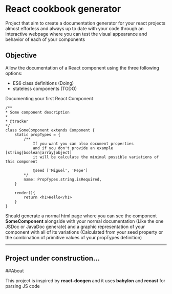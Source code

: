 # React cookbook generator

Project that aim to create a documentation generator for your react projects almost efforless and always up to date with your code through an interactive webpage where you can test the visual appearance and behavior of each of your components

## Objective

Allow the documentation of a React component using the three following options:

- ES6 class definitions (Doing)
- stateless components (TODO)

Documenting your first React Component

    /**
    * Some component description
    * 
    * @tracker
    */
    class SomeComponent extends Component {
        static propTypes = {
            /**
                If you want you can also document properties
                and if you don't provide an example [string|boolean|array|object]
                it will be calculate the minimal possible variations of this component
                
                @seed ['Miguel', 'Pepe']
            */
            name: PropTypes.string.isRequired,
        }
    
        render(){
            return <h1>Hello</h1>
        }
    }


Should generate a normal html page where you can see the component **SomeComponent** alongside with your normal documentation (Like the one JSDoc or JavaDoc generate) and a graphic representation of your component with all of its variations (Calculated from your seed property or the combination of primitive values of your propTypes definition) 

---
**Project under construction...** 
---

##About 

This project is inspired by **react-docgen** and it uses **babylon** and **recast** for parsing JS code